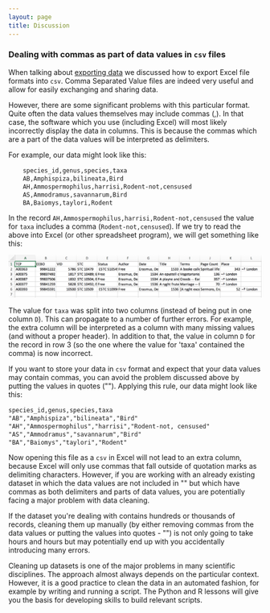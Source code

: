 ```yaml
---
layout: page
title: Discussion
---
```


### Dealing with commas as part of data values in `csv` files

When talking about [exporting data](../05-exporting-data/) we discussed how to export Excel file formats into `csv`. Comma Separated Value files are indeed very useful and allow for easily exchanging and sharing data. 

However, there are some significant problems with this particular format. Quite often the data values themselves may include commas (,). In that case, the software which you use (including Excel) will most likely incorrectly display the data in columns. This is because the commas which are a part of the data values will be interpreted as delimiters.

For example, our data might look like this:
	
		species_id,genus,species,taxa
		AB,Amphispiza,bilineata,Bird
		AH,Ammospermophilus,harrisi,Rodent-not,censused
		AS,Ammodramus,savannarum,Bird
		BA,Baiomys,taylori,Rodent

In the record `AH,Ammospermophilus,harrisi,Rodent-not,censused` the value for `taxa` includes a comma (`Rodent-not,censused`). 
If we try to read the above into Excel (or other spreadsheet program), we will get something like this:

![Issue with importing csv format](../fig/csv-mistake.png)

The value for `taxa` was split into two columns (instead of being put in one column `D`). This can propagate to a number of further errors. For example, the extra column will be interpreted as a column with many missing values (and without a proper header). In addition to that, the value in column `D` for the record in row 3 (so the one where the value for 'taxa' contained the comma) is now incorrect. 

If you want to store your data in `csv` format and expect that your data values may contain commas, you can avoid the problem discussed above by putting the values in quotes (""). Applying this rule, our data might look like this:

	species_id,genus,species,taxa
	"AB","Amphispiza","bilineata","Bird"
	"AH","Ammospermophilus","harrisi","Rodent-not, censused"
	"AS","Ammodramus","savannarum","Bird"
	"BA","Baiomys","taylori","Rodent"

Now opening this file as a `csv` in Excel will not lead to an extra column, because Excel will only use commas that fall outside of quotation marks as delimiting characters. However, if you are working with an already existing dataset in which the data values are not included in "" but which have commas as both delimiters and parts of data values, you are potentially facing a major problem with data cleaning.

If the dataset you're dealing with contains hundreds or thousands of records, cleaning them up manually (by either removing commas from the data values or putting the values into quotes - "") is not only going to take hours and hours but may potentially end up with you accidentally introducing many errors.

Cleaning up datasets is one of the major problems in many scientific disciplines. The approach almost always depends on the particular context. However, it is a good practice to clean the data in an automated fashion, for example by writing and running a script. The Python and R lessons will give you the basis for developing skills to build relevant scripts.

